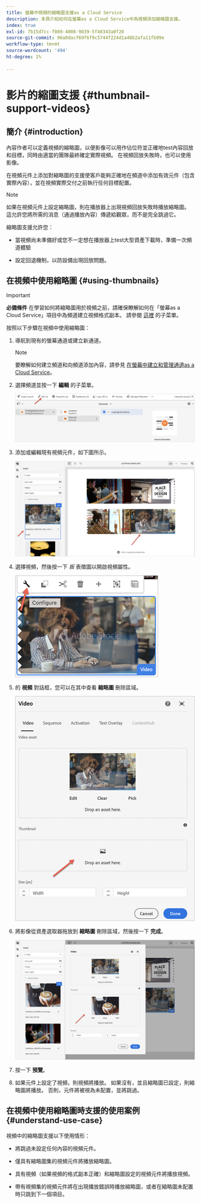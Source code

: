 ```yaml
---
title: 螢幕中視頻的縮略圖支援as a Cloud Service
description: 本頁介紹如何在螢幕as a Cloud Service中為視頻添加縮略圖支援。
index: true
exl-id: 7b15d7cc-f089-4008-9039-5f48343a0f20
source-git-commit: 96a0dacf69f6f9c5744f224d1a48b2afa11fb09e
workflow-type: tm+mt
source-wordcount: '494'
ht-degree: 1%

---
```


# 影片的縮圖支援 {#thumbnail-support-videos}

## 簡介 {#introduction}

內容作者可以定義視頻的縮略圖，以便影像可以用作佔位符並正確地test內容回放和目標，同時由適當的團隊最終確定實際視頻。 在視頻回放失敗時，也可以使用影像。

在視頻元件上添加對縮略圖的支援使客戶能夠正確地在頻道中添加有效元件（包含實際內容），並在視頻實際交付之前執行任何目標配置。

>[!NOTE]
>如果在視頻元件上設定縮略圖，則在播放器上出現視頻回放失敗時播放縮略圖。 這允許您將所需的消息（通過播放內容）傳遞給觀眾，而不是完全跳過它。

縮略圖支援允許您：

* 當視頻尚未準備好或您不一定想在播放器上test大型資產下載時，準備一次頻道體驗

* 設定回退機制，以防設備出現回放問題。

## 在視頻中使用縮略圖 {#using-thumbnails}

>[!IMPORTANT]
>**必備條件**
>在學習如何將縮略圖用於視頻之前，請確保瞭解如何在「螢幕as a Cloud Service」項目中為頻道建立視頻格式副本。 請參閱 [這裡](/help/screens-cloud/configuring/creating-screens-video-renditions-cloud-service.md) 的子菜單。

按照以下步驟在視頻中使用縮略圖：

1. 導航到現有的螢幕通道或建立新通道。

   >[!NOTE]
   >要瞭解如何建立頻道和向頻道添加內容，請參見 [在螢幕中建立和管理通道as a Cloud Service](https://experienceleague.adobe.com/docs/experience-manager-cloud-service/screens-as-cloud-service/create-content/creating-channels-screens-cloud.html?lang=en)。

1. 選擇頻道並按一下 **編輯** 的子菜單。

   ![](/help/screens-cloud/using-core-product-features/assets/thumbnail-1.png)

1. 添加或編輯現有視頻元件，如下圖所示。

   ![](/help/screens-cloud/using-core-product-features/assets/thumbnail-2.png)

1. 選擇視頻，然後按一下 *扳* 表徵圖以開啟視頻屬性。

   ![](/help/screens-cloud/using-core-product-features/assets/thumbnail-3.png)

1. 的 **視頻** 對話框，您可以在其中查看 **縮略圖** 刪除區域。

   ![](/help/screens-cloud/using-core-product-features/assets/thumbnail-4.png)

1. 將影像從資產選取器拖放到 **縮略圖** 刪除區域，然後按一下 **完成**。

   ![](/help/screens-cloud/using-core-product-features/assets/thumbnail-5.png)

1. 按一下 **預覽**。

1. 如果元件上設定了視頻，則視頻將播放。 如果沒有，並且縮略圖已設定，則縮略圖將播放。 否則，元件將被視為未配置，並將跳過。

## 在視頻中使用縮略圖時支援的使用案例 {#understand-use-case}

視頻中的縮略圖支援以下使用情形：

* 將跳過未設定任何內容的視頻元件。

* 僅具有縮略圖集的視頻元件將播放縮略圖。

* 具有視頻（如果視頻的格式副本正確）和縮略圖設定的視頻元件將播放視頻。

* 帶有視頻集的視頻元件將在出現播放錯誤時播放縮略圖，或者在縮略圖未配置時只跳到下一個項目。
